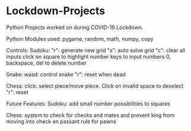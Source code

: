# Lockdown-Projects

Python Projects worked on during COVID-19 Lockdown.

Python Modules used: pygame, random, math, numpy, copy

Controls:
  Sudoku: "r": generate new grid
          "s": auto solve grid
          "c": clear all inputs
          click on square to highlight
          number keys to input numbers
          0, backspace, del to delete number
          
  Snake: wasd: control snake
          "r": reset when dead

  Chess: click: select piece/move piece. Click on invalid space to deselect
           "r": reset
          
Future Features:
Sudoku:
        add small number possibilities to squares
        
Chess:
        system to check for checks and mates and prevent king from moving into check
        en passant rule for pawns
